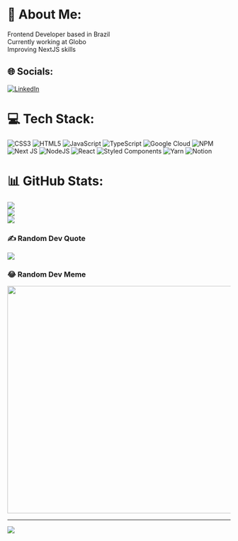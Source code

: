 # 💫 About Me:
Frontend Developer based in Brazil<br>Currently working at Globo<br>Improving NextJS skills<br>


## 🌐 Socials:
[![LinkedIn](https://img.shields.io/badge/LinkedIn-%230077B5.svg?logo=linkedin&logoColor=white)](https://linkedin.com/in/macaio) 

# 💻 Tech Stack:
![CSS3](https://img.shields.io/badge/css3-%231572B6.svg?style=flat-square&logo=css3&logoColor=white) ![HTML5](https://img.shields.io/badge/html5-%23E34F26.svg?style=flat-square&logo=html5&logoColor=white) ![JavaScript](https://img.shields.io/badge/javascript-%23323330.svg?style=flat-square&logo=javascript&logoColor=%23F7DF1E) ![TypeScript](https://img.shields.io/badge/typescript-%23007ACC.svg?style=flat-square&logo=typescript&logoColor=white) ![Google Cloud](https://img.shields.io/badge/Google%20Cloud-%234285F4.svg?style=flat-square&logo=google-cloud&logoColor=white) ![NPM](https://img.shields.io/badge/NPM-%23000000.svg?style=flat-square&logo=npm&logoColor=white) ![Next JS](https://img.shields.io/badge/Next-black?style=flat-square&logo=next.js&logoColor=white) ![NodeJS](https://img.shields.io/badge/node.js-6DA55F?style=flat-square&logo=node.js&logoColor=white) ![React](https://img.shields.io/badge/react-%2320232a.svg?style=flat-square&logo=react&logoColor=%2361DAFB) ![Styled Components](https://img.shields.io/badge/styled--components-DB7093?style=flat-square&logo=styled-components&logoColor=white) ![Yarn](https://img.shields.io/badge/yarn-%232C8EBB.svg?style=flat-square&logo=yarn&logoColor=white) ![Notion](https://img.shields.io/badge/Notion-%23000000.svg?style=flat-square&logo=notion&logoColor=white)
# 📊 GitHub Stats:
![](https://github-readme-stats.vercel.app/api?username=caiopmsoares&theme=tokyonight&hide_border=true&include_all_commits=false&count_private=true)<br/>
![](https://github-readme-streak-stats.herokuapp.com/?user=caiopmsoares&theme=tokyonight&hide_border=true)<br/>
![](https://github-readme-stats.vercel.app/api/top-langs/?username=caiopmsoares&theme=tokyonight&hide_border=true&include_all_commits=false&count_private=true&layout=compact)

### ✍️ Random Dev Quote
![](https://quotes-github-readme.vercel.app/api?type=horizontal&theme=tokyonight)

### 😂 Random Dev Meme
<img src="https://random-memer.herokuapp.com/" width="512px"/>

---
[![](https://visitcount.itsvg.in/api?id=caiopmsoares&icon=0&color=6)](https://visitcount.itsvg.in)

<!-- Proudly created with GPRM ( https://gprm.itsvg.in ) -->

